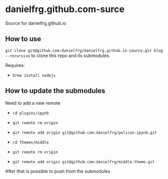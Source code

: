 danielfrg.github.com-surce
==========================

Source for danielfrg.github.io

## How to use

`git clone git@github.com:danielfrg/danielfrg.github.io-source.git blog --recursive`
to clone this repo and its submodules.

Requires:

- `brew install nodejs`

## How to update the submodules

Need to add a new remote

- `cd plugins/ipynb`
- `git remote rm origin`
- `git remote add origin git@github.com:danielfrg/pelican-ipynb.git`

- `cd themes/middle`
- `git remote rm origin`
- `git remote add origin git@github.com:danielfrg/middle-theme.git`

After that is possible to push from the submodules

